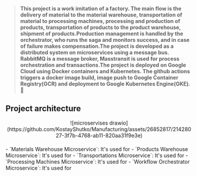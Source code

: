 > **This project is a work imitation of a factory. The main flow is the delivery of material to the material warehouse, transportation of material to processing machines, processing and production of products, transportation of products to the product warehouse, shipment of products.Production management is handled by the orchestrator, who runs the saga and monitors success, and in case of failure makes compensation.The project is developed as a distributed system on microservices using a message bus. RabbitMQ is a message broker, Masstransit is used for process orchestration and transactions.The project is deployed on Google Cloud using Docker containers and Kubernetes. The github actions triggers a docker image build, image push to Google Container Registry(GCR) and deployment to Google Kubernetes Engine(GKE).** 🚀

## Project architecture
<div align="center" style="margin-bottom:20px">
![microservises drawio](https://github.com/KostayShutko/Manufacturing/assets/26852817/21428027-3f7b-4768-ab11-820aa31f9e3e)
</div>
- `Materials Warehouse Microservice`: It's used for 
- `Products Warehouse Microservice`: It's used for 
- `Transportations Microservice`: It's used for 
- `Processing Machines Microservice`: It's used for 
- `Workflow Orchestrator Microservice`: It's used for 
